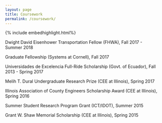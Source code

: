 ```yaml
---
layout: page
title: Coursework
permalink: /coursework/
---
```


{% include embedhighlight.html%}

Dwight David Eisenhower Transportation Fellow (FHWA), Fall 2017 - Summer 2018

Graduate Fellowship (Systems at Cornell), Fall 2017

Universidades de Excelencia Full-Ride Scholarship (Govt. of Ecuador), Fall 2013 - Spring 2017

Melih T. Dural Undergraduate Research Prize (CEE at Illinois), Spring 2017

Illinois Association of County Engineers Scholarship Award (CEE at Illinois), Spring 2016

Summer Student Research Program Grant (ICT/IDOT), Summer 2015

Grant W. Shaw Memorial Scholarship (CEE at Illinois), Spring 2015
